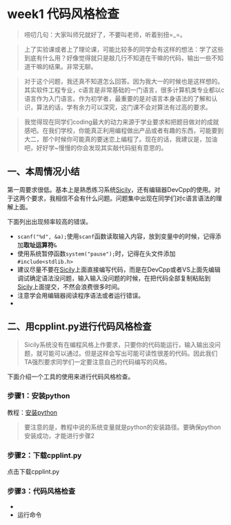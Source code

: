 # week1 代码风格检查

> 唠叨几句：大家叫师兄就好了，不要叫老师，听着别扭=_=。

> 上了实验课或者上了理论课，可能比较多的同学会有这样的想法：学了这些到底有什么用？好像觉得就只是敲几行不知道在干嘛的代码，输出一些不知道干嘛的结果。非常无聊。

> 对于这个问题，我还真不知道怎么回答。因为我大一的时候也是这样想的。其实软件工程专业，c语言是非常基础的一门语言，很多计算机类专业都以c语言作为入门语言。作为初学者，最重要的是对语言本身语法的了解和认识，算法的话，学有余力可以深究，这门课不会对算法有过高的要求。

> 我觉得现在同学们coding最大的动力来源于学业要求和把题目做对的成就感吧。在我们学校，你能真正利用编程做出产品或者有趣的东西，可能要到大二，那个时候你可能真的要迷恋上编程了。现在的话，我建议是，加油吧，好好学~慢慢的你会发现其实敲代码挺有意思的。

## 一、本周情况小结

第一周要求很低。基本上是熟悉练习系统[Sicily][]，还有编辑器DevCpp的使用。对于这两个要求，我相信不会有什么问题。问题集中出现在同学们对c语言语法的理解上面。

下面列出出现频率较高的错误。

*	`scanf("%d", &a);`使用`scanf`函数读取输入内容，放到变量中的时候，记得添加**取址运算符**`&`
*	使用系统暂停函数`system("pause");`时，记得在头文件添加`#include<stdlib.h>`
*	建议尽量不要在[Sicily][]上面直接编写代码，而是在DevCpp或者VS上面先编辑调试确定语法没问题，输入输入没问题的时候，在把代码全部复制粘贴到[Sicily][]上面提交，不然会浪费很多时间。
*	注意学会用编辑器阅读程序语法或者运行错误。
*	

[Sicily]: http://soj.sysu.edu.cn/index.php

## 二、用cpplint.py进行代码风格检查

> Sicily系统没有在编程风格上作要求，只要你的代码能运行，输入输出没问题，就可能可以通过。但是这样会写出可能可读性很差的代码。因此我们TA强烈要求同学们一定要注意自己的代码编写的风格。

下面介绍一个工具的使用来进行代码风格检查。

### 步骤1：安装python

教程：[安装python][]

> 要注意的是，教程中说的系统变量就是python的安装路径。要确保python安装成功，才能进行步骤2

[安装python]: http://jingyan.baidu.com/article/7908e85c78c743af491ad261.html

### 步骤2：下载cpplint.py

点击下载cpplint.py

### 步骤3：代码风格检查

*	
*	运行命令  
	```
	
	```

